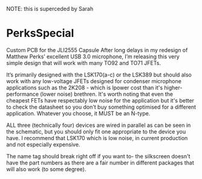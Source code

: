 NOTE: this is superceded by Sarah

# PerksSpecial
Custom PCB for the JLI2555 Capsule 
After long delays in my redesign of Matthew Perks’ excellent USB 3.0 microphone, I’m releasing this very simple design that will work with many TO92 and TO71 JFETs.

It’s primarily designed with the LSK170(a-c) or the LSK389 but should also work with any low-voltage JFETs designed for condenser microphone applications such as the 2K208 - which is lpower cost than it's higher-performance (lower noise) brethren. It's worth noting that even the cheapest FETs have respectably low noise for the application but it's better to check the datasheet so you don't buy something optimised for a different application. Whatever you choose, it MUST be an N-type.

ALL three (technically four) devices are wired in parallel as can be seen in the schematic, but you should only fit one appropriate to the device you have. I recommend that LSK170 which is low noise, in current production and not especially expensive.

The name tag should break right off if you want to- the silkscreen doesn't have the part numbers as there are a fair number in different packages that will also work (to some degree). 

